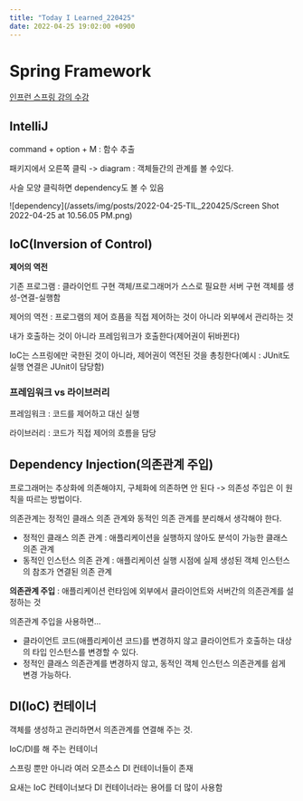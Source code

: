```yaml
---
title: "Today I Learned_220425"
date: 2022-04-25 19:02:00 +0900
---
```


# Spring Framework
[인프런 스프링 강의 수강](https://www.inflearn.com/course/%EC%8A%A4%ED%94%84%EB%A7%81-%ED%95%B5%EC%8B%AC-%EC%9B%90%EB%A6%AC-%EA%B8%B0%EB%B3%B8%ED%8E%B8/dashboard)


## IntelliJ
command + option + M : 함수 추출

패키지에서 오른쪽 클릭 -> diagram : 객체들간의 관계를 볼 수있다.

사슬 모양 클릭하면 dependency도 볼 수 있음 

![dependency](/assets/img/posts/2022-04-25-TIL_220425/Screen Shot 2022-04-25 at 10.56.05 PM.png)


## IoC(Inversion of Control)
**제어의 역전**

기존 프로그램 : 클라이언트 구현 객체/프로그래머가 스스로 필요한 서버 구현 객체를 생성-연결-실행함

제어의 역전 : 프로그램의 제어 흐픔을 직접 제어하는 것이 아니라 외부에서 관리하는 것

내가 호출하는 것이 아니라 프레임워크가 호출한다(제어권이 뒤바뀐다)

IoC는 스프링에만 국한된 것이 아니라, 제어권이 역전된 것을 총칭한다(예시 : JUnit도 실행 연결은 JUnit이 담당함)

### 프레임워크 vs 라이브러리

프레임워크 : 코드를 제어하고 대신 실행

라이브러리 : 코드가 직접 제어의 흐름을 담당

## Dependency Injection(의존관계 주입)
프로그래머는 추상화에 의존해야지, 구체화에 의존하면 안 된다 -> 의존성 주입은 이 원칙을 따르는 방법이다.

의존관계는 정적인 클래스 의존 관계와 동적인 의존 관계를 분리해서 생각해야 한다.

- 정적인 클래스 의존 관계 : 애플리케이션을 실행하지 않아도 분석이 가능한 클래스 의존 관계
- 동적인 인스턴스 의존 관계 : 애플리케이션 실행 시점에 실제 생성된 객체 인스턴스의 참조가 연결된 의존 관계

**의존관계 주입** : 애플리케이션 런타임에 외부에서 클라이언트와 서버간의 의존관계를 설정하는 것

의존관계 주입을 사용하면...
- 클라이언트 코드(애플리케이션 코드)를 변경하지 않고 클라이언트가 호출하는 대상의 타입 인스턴스를 변경할 수 있다.
- 정적인 클래스 의존관계를 변경하지 않고, 동적인 객체 인스턴스 의존관계를 쉽게 변경 가능하다.

## DI(IoC) 컨테이너
객체를 생성하고 관리하면서 의존관계를 연결해 주는 것.

IoC/DI를 해 주는 컨테이너

스프링 뿐만 아니라 여러 오픈소스 DI 컨테이너들이 존재

요새는 IoC 컨테이너보다 DI 컨테이너라는 용어를 더 많이 사용함